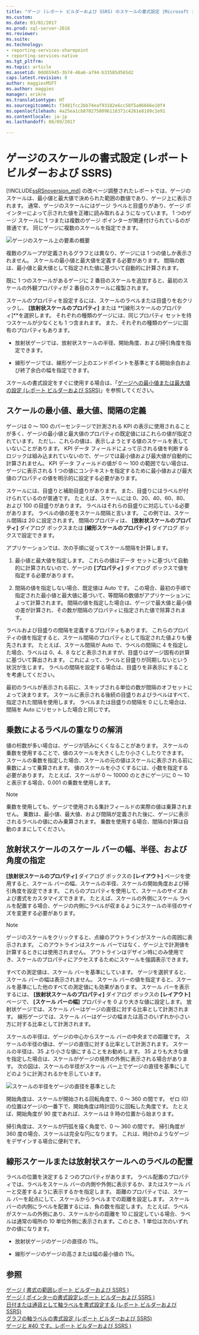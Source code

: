 ```yaml
---
title: "ゲージ (レポート ビルダーおよび SSRS) のスケールの書式設定 |Microsoft ドキュメント"
ms.custom: 
ms.date: 03/01/2017
ms.prod: sql-server-2016
ms.reviewer: 
ms.suite: 
ms.technology:
- reporting-services-sharepoint
- reporting-services-native
ms.tgt_pltfrm: 
ms.topic: article
ms.assetid: 0dd65945-3b74-46a6-a794-b33585d565d2
caps.latest.revision: 8
author: maggiesMSFT
ms.author: maggies
manager: erikre
ms.translationtype: HT
ms.sourcegitcommit: f3481fcc2bb74eaf93182e6cc58f5a06666e10f4
ms.openlocfilehash: 4a25ea1cb8702758096118371c4261e8189c2e91
ms.contentlocale: ja-jp
ms.lasthandoff: 08/09/2017

---
```

# <a name="formatting-scales-on-a-gauge-report-builder-and-ssrs"></a>ゲージのスケールの書式設定 (レポート ビルダーおよび SSRS)
  [!INCLUDE[ssRSnoversion_md](../../includes/ssrsnoversion-md.md)] の改ページ調整されたレポートでは、ゲージのスケールは、最小値と最大値で決められた範囲の数値であり、ゲージ上に表示されます。 通常、ゲージのスケールにはゲージ ラベルと目盛りがあり、ゲージ ポインターによって示された値を正確に読み取れるようになっています。 1 つのゲージ スケールに 1 つまたは複数のゲージ ポインターが関連付けられているのが普通です。 同じゲージに複数のスケールを指定できます。  
  
 ![ゲージのスケール上の要素の概要](../../reporting-services/report-design/media/scaleoverviewdiagram.gif "ゲージのスケール上の要素の概要")  
  
 複数のグループが定義されるグラフとは異なり、ゲージには 1 つの値しか表示されません。 スケールの最小値と最大値を定義する必要があります。 間隔の数は、最小値と最大値として指定された値に基づいて自動的に計算されます。  
  
 既に 1 つのスケールがあるゲージに 2 番目のスケールを追加すると、最初のスケールの外観プロパティが 2 番目のスケールに複製されます。  
  
 スケールのプロパティを設定するには、スケールのラベルまたは目盛りを右クリックし、 **[放射状スケールのプロパティ]** または **[線形スケールのプロパティ]**を選択します。 それぞれの種類のゲージには、同じプロパティ セットを持つスケールが少なくとも 1 つ含まれます。 また、それぞれの種類のゲージに固有のプロパティもあります。  
  
-   放射状ゲージでは、放射状スケールの半径、開始角度、および掃引角度を指定できます。  
  
-   線形ゲージでは、線形ゲージ上のエンドポイントを基準とする開始余白および終了余白の幅を指定できます。  
  
 スケールの書式設定をすぐに使用する場合は、「[ゲージへの最小値または最大値の設定 (レポート ビルダーおよび SSRS)](../../reporting-services/report-design/set-a-minimum-or-maximum-on-a-gauge-report-builder-and-ssrs.md)」を参照してください。  
  
##  <a name="DefiningMinMax"></a> スケールの最小値、最大値、間隔の定義  
 ゲージは 0 ～ 100 のパーセンテージで計測される KPI の表示に使用されることが多く、ゲージの最小値と最大値のプロパティの既定値にはこれらの値が指定されています。 ただし、これらの値は、表示しようとする値のスケールを表していないことがあります。 KPI データ フィールドによって示される値を判断するロジックは組み込まれていないので、ゲージでは最小値および最大値が自動的に計算されません。 KPI データ フィールドの値が 0 ～ 100 の範囲でない場合は、ゲージに表示される 1 つの値にコンテキストを指定するために最小値および最大値のプロパティの値を明示的に設定する必要があります。  
  
 スケールには、目盛りと補助目盛りがあります。 また、目盛りにはラベルが付けられているのが普通です。 たとえば、スケールには 0、20、40、60、80、および 100 の目盛りがあります。 ラベルはそれらの目盛りに対応している必要があります。 ラベルの値の差をスケール間隔と言います。 この例では、スケール間隔は 20 に設定されます。 間隔のプロパティは、 **[放射状スケールのプロパティ]** ダイアログ ボックスまたは **[線形スケールのプロパティ]** ダイアログ ボックスで設定できます。  
  
 アプリケーションでは、次の手順に従ってスケール間隔を計算します。  
  
1.  最小値と最大値を指定します。 これらの値はデータ セットに基づいて自動的に計算されないので、ゲージの **[プロパティ]** ダイアログ ボックスで値を指定する必要があります。  
  
2.  間隔の値を指定しない場合、既定値は Auto です。 この場合、最初の手順で指定された最小値と最大値に基づいて、等間隔の数値がアプリケーションによって計算されます。 間隔の値を指定した場合は、ゲージで最大値と最小値の差が計算され、その数が間隔のプロパティに指定された値で除算されます。  
  
 ラベルおよび目盛りの間隔を定義するプロパティもあります。 これらのプロパティの値を指定すると、スケール間隔のプロパティとして指定された値よりも優先されます。 たとえば、スケール間隔が Auto で、ラベルの間隔に 4 を指定した場合、ラベルは 0、4、8 などと表示されますが、目盛りはゲージ固有の計算に基づいて算出されます。 これによって、ラベルと目盛りが同期しないという状況が生じます。 ラベルの間隔を設定する場合は、目盛りを非表示にすることを考慮してください。  
  
 最初のラベルが表示される前に、スキップされる単位の数が間隔のオフセットによって決まります。 スケールに表示される後続の目盛りおよびラベルはすべて、指定された間隔を使用します。 ラベルまたは目盛りの間隔を 0 にした場合は、間隔を Auto にリセットした場合と同じです。  
  
##  <a name="ReducingCollisions"></a> 乗数によるラベルの重なりの解消  
 値の桁数が多い場合は、ゲージが読みにくくなることがあります。 スケールの乗数を使用することで、値のスケールを大きくしたり小さくしたりできます。 スケールの乗数を指定した場合、スケールの元の値はスケールに表示される前に乗数によって乗算されます。 値のスケールを小さくするには、小数を指定する必要があります。 たとえば、スケールが 0 ～ 10000 のときにゲージに 0 ～ 10 と表示する場合、0.001 の乗数を使用します。  
  
> [!NOTE]  
>  乗数を使用しても、ゲージで使用される集計フィールドの実際の値は乗算されません。 乗数は、最小値、最大値、および間隔が定義された後に、ゲージに表示されるラベルの値にのみ乗算されます。 乗数を使用する場合、間隔の計算は自動のままにしてください。  
  
##  <a name="SpecifyingScaleBar"></a> 放射状スケールのスケール バーの幅、半径、および角度の指定  
 **[放射状スケールのプロパティ]** ダイアログ ボックスの **[レイアウト]** ページを使用すると、スケール バーの幅、スケールの半径、スケールの開始角度および掃引角度を設定できます。 これらのプロパティを使用して、スケールのサイズおよび書式をカスタマイズできます。 たとえば、スケールの外側にスケール ラベルを配置する場合、ゲージの内側にラベルが収まるようにスケールの半径のサイズを変更する必要があります。  
  
> [!NOTE]  
>  ゲージのスケールをクリックすると、点線のアウトラインがスケールの周囲に表示されます。 このアウトラインはスケール バーではなく、ゲージ上で計測値を計算するときには使用されません。 アウトラインはデザイン時にのみ使用でき、スケールのプロパティにアクセスするためにスケールを強調表示できます。  
  
 すべての測定値は、スケール バーを基準にしています。 ゲージを選択すると、スケール バーの幅は表示されません。 スケール バーの値を指定すると、スケールを基準にした他のすべての測定値にも効果があります。 スケール バーを表示するには、 **[放射状スケールのプロパティ]** ダイアログ ボックスの **[レイアウト]** ページで、 **[スケール バーの幅]** プロパティを 0 より大きな値に設定します。 放射状ゲージでは、スケール バーはゲージの直径に対する比率として計測されます。 線形ゲージでは、スケール バーはゲージの幅または高さのいずれか小さい方に対する比率として計測されます。  
  
 スケールの半径は、ゲージの中心からスケール バーの中央までの距離です。 スケールの半径の値は、ゲージの直径に対する比率として計測されます。 スケールの半径は、35 より小さな値にすることをお勧めします。 35 よりも大きな値を指定した場合は、スケールがゲージの境界の外側に表示される場合があります。 次の図は、スケールの半径がスケール バー上でゲージの直径を基準にしてどのように計測されるかを示しています。  
  
 ![スケールの半径をゲージの直径を基準とした](../../reporting-services/report-design/media/scaleradiusdiagram.gif "スケールの半径をゲージの直径を基準としました。")  
  
 開始角度は、スケールが開始される回転角度で、0 ～ 360 の間です。 ゼロ (0) の位置はゲージの一番下で、開始角度は時計回りに回転した角度です。 たとえば、開始角度が 90 度であれば、スケールは 9 時の位置から始まります。  
  
 掃引角度は、スケールが円弧を描く角度で、0 ～ 360 の間です。 掃引角度が 360 度の場合、スケールは完全な円になります。 これは、時計のようなゲージをデザインする場合に便利です。  
  
##  <a name="PositioningLabels"></a> 線形スケールまたは放射状スケールへのラベルの配置  
 ラベルの位置を決定する 2 つのプロパティがあります。 ラベル配置のプロパティでは、ラベルをスケール バーの内側や外側に表示するか、またはスケール バーと交差するように表示するかを指定します。 距離のプロパティでは、スケール バーを起点にして、スケールからラベルまでの距離を設定します。 スケール バーの内側にラベルを配置するには、負の数を指定します。 たとえば、ラベルがスケールの外側にあり、スケールからの距離を 10 に設定している場合、ラベルは通常の場所の 10 単位外側に表示されます。このとき、1 単位は次のいずれかの値になります。  
  
-   放射状ゲージのゲージの直径の 1%。  
  
-   線形ゲージのゲージの高さまたは幅の最小値の 1%。  
  
## <a name="see-also"></a>参照  
 [ゲージ &#40; 書式の範囲レポート ビルダーおよび SSRS &#41;](../../reporting-services/report-design/formatting-ranges-on-a-gauge-report-builder-and-ssrs.md)   
 [ゲージ &#40; ポインターの書式設定レポート ビルダーおよび SSRS &#41;](../../reporting-services/report-design/formatting-pointers-on-a-gauge-report-builder-and-ssrs.md)   
 [日付または通貨として軸ラベルを書式設定する &#40;レポート ビルダーおよび SSRS&#41;](../../reporting-services/report-design/format-axis-labels-as-dates-or-currencies-report-builder-and-ssrs.md)   
 [グラフの軸ラベルの書式設定 &#40;レポート ビルダーおよび SSRS&#41;](../../reporting-services/report-design/formatting-axis-labels-on-a-chart-report-builder-and-ssrs.md)   
 [ゲージと #40 です。レポート ビルダーおよび SSRS &#41;](../../reporting-services/report-design/gauges-report-builder-and-ssrs.md)  
  
  
